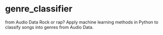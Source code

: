 # genre_classifier
from Audio Data
Rock or rap? Apply machine learning methods in Python to classify songs into genres from Audio Data.
